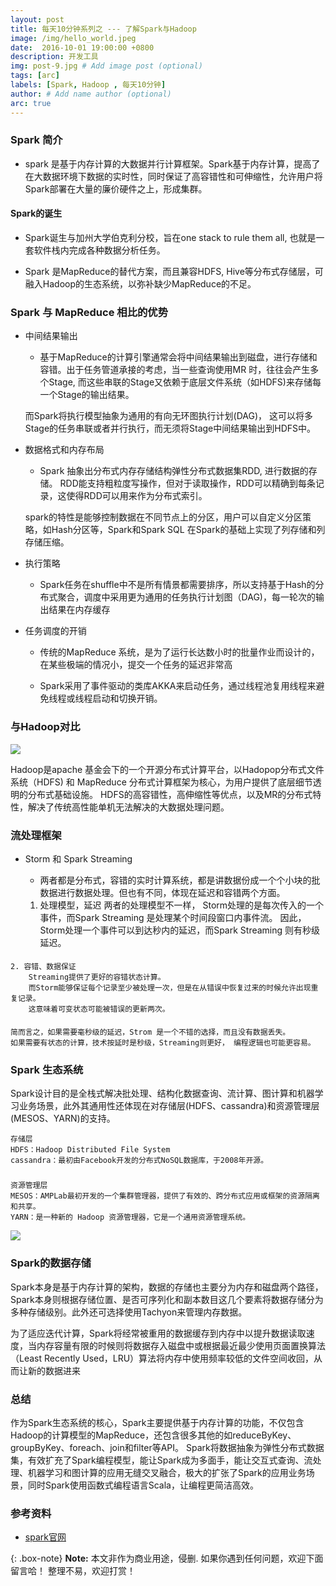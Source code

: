 ```yaml
---
layout: post
title: 每天10分钟系列之 --- 了解Spark与Hadoop
image: /img/hello_world.jpeg
date:  2016-10-01 19:00:00 +0800  
description: 开发工具
img: post-9.jpg # Add image post (optional)
tags: [arc]
labels: [Spark, Hadoop , 每天10分钟]
author: # Add name author (optional)
arc: true
---
```

###  Spark 简介

- spark 是基于内存计算的大数据并行计算框架。Spark基于内存计算，提高了在大数据环境下数据的实时性，同时保证了高容错性和可伸缩性，允许用户将Spark部署在大量的廉价硬件之上，形成集群。


#### Spark的诞生

- Spark诞生与加州大学伯克利分校，旨在one stack to rule them all, 也就是一套软件栈内完成各种数据分析任务。

- Spark 是MapReduce的替代方案，而且兼容HDFS, Hive等分布式存储层，可融入Hadoop的生态系统，以弥补缺少MapReduce的不足。

### Spark 与 MapReduce 相比的优势

- 中间结果输出
    - 基于MapReduce的计算引擎通常会将中间结果输出到磁盘，进行存储和容错。出于任务管道承接的考虑，当一些查询使用MR 时，往往会产生多个Stage, 而这些串联的Stage又依赖于底层文件系统（如HDFS)来存储每一个Stage的输出结果。 
     
    而Spark将执行模型抽象为通用的有向无环图执行计划(DAG)， 这可以将多Stage的任务串联或者并行执行，而无须将Stage中间结果输出到HDFS中。 

- 数据格式和内存布局

    - Spark 抽象出分布式内存存储结构弹性分布式数据集RDD, 进行数据的存储。 RDD能支持粗粒度写操作，但对于读取操作，RDD可以精确到每条记录，这使得RDD可以用来作为分布式索引。
    
    spark的特性是能够控制数据在不同节点上的分区，用户可以自定义分区策略，如Hash分区等，Spark和Spark SQL 在Spark的基础上实现了列存储和列存储压缩。

- 执行策略
    
    - Spark任务在shuffle中不是所有情景都需要排序，所以支持基于Hash的分布式聚合，调度中采用更为通用的任务执行计划图（DAG)，每一轮次的输出结果在内存缓存

- 任务调度的开销
    
    - 传统的MapReduce 系统，是为了运行长达数小时的批量作业而设计的，在某些极端的情况小，提交一个任务的延迟非常高
    
    - Spark采用了事件驱动的类库AKKA来启动任务，通过线程池复用线程来避免线程或线程启动和切换开销。


### 与Hadoop对比

![](http://p6jsga0vv.bkt.clouddn.com/18-11-10/31313739.jpg)

Hadoop是apache 基金会下的一个开源分布式计算平台，以Hadopop分布式文件系统（HDFS) 和 MapReduce 分布式计算框架为核心，为用户提供了底层细节透明的分布式基础设施。 HDFS的高容错性，高伸缩性等优点，以及MR的分布式特性，解决了传统高性能单机无法解决的大数据处理问题。

### 流处理框架
- Storm 和 Spark Streaming
    
    - 两者都是分布式，容错的实时计算系统，都是讲数据份成一个个小块的批数据进行数据处理。但也有不同，体现在延迟和容错两个方面。



    1. 处理模型，延迟
        两者的处理模型不一样，
        Storm处理的是每次传入的一个事件，而Spark Streaming 是处理某个时间段窗口内事件流。
        因此，Storm处理一个事件可以到达秒内的延迟，而Spark Streaming 则有秒级延迟。

####

    2. 容错、数据保证
        Streaming提供了更好的容错状态计算。
        而Storm能够保证每个记录至少被处理一次，但是在从错误中恢复过来的时候允许出现重复记录。
        这意味着可变状态可能被错误的更新两次。


####

    简而言之，如果需要毫秒级的延迟，Strom 是一个不错的选择，而且没有数据丢失。
    如果需要有状态的计算，技术按延时是秒级，Streaming则更好， 编程逻辑也可能更容易。
    

### Spark 生态系统
Spark设计目的是全栈式解决批处理、结构化数据查询、流计算、图计算和机器学习业务场景，此外其通用性还体现在对存储层(HDFS、cassandra)和资源管理层(MESOS、YARN)的支持。


    存储层
    HDFS：Hadoop Distributed File System
    cassandra：最初由Facebook开发的分布式NoSQL数据库，于2008年开源。

###

    资源管理层
    MESOS：AMPLab最初开发的一个集群管理器，提供了有效的、跨分布式应用或框架的资源隔离和共享。
    YARN：是一种新的 Hadoop 资源管理器，它是一个通用资源管理系统。
    
![](http://p6jsga0vv.bkt.clouddn.com/18-11-10/29438843.jpg)

### Spark的数据存储
Spark本身是基于内存计算的架构，数据的存储也主要分为内存和磁盘两个路径，Spark本身则根据存储位置、是否可序列化和副本数目这几个要素将数据存储分为多种存储级别。此外还可选择使用Tachyon来管理内存数据。

为了适应迭代计算，Spark将经常被重用的数据缓存到内存中以提升数据读取速度，当内存容量有限的时候则将数据存入磁盘中或根据最近最少使用页面置换算法（Least Recently Used，LRU）算法将内存中使用频率较低的文件空间收回，从而让新的数据进来

### 总结

作为Spark生态系统的核心，Spark主要提供基于内存计算的功能，不仅包含Hadoop的计算模型的MapReduce，还包含很多其他的如reduceByKey、groupByKey、foreach、join和filter等API。
Spark将数据抽象为弹性分布式数据集，有效扩充了Spark编程模型，能让Spark成为多面手，能让交互式查询、流处理、机器学习和图计算的应用无缝交叉融合，极大的扩张了Spark的应用业务场景，同时Spark使用函数式编程语言Scala，让编程更简洁高效。


### 参考资料
- [spark官网](http://spark.apache.org/)

{: .box-note}
**Note:** 本文非作为商业用途，侵删. 如果你遇到任何问题，欢迎下面留言哈！ 整理不易，欢迎打赏！
